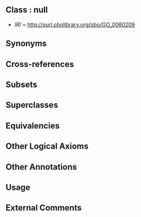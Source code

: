 
## Class : null

 * *IRI* = http://purl.obolibrary.org/obo/GO_0060209

## Synonyms


## Cross-references


## Subsets


## Superclasses


## Equivalencies


## Other Logical Axioms


## Other Annotations


## Usage


## External Comments

